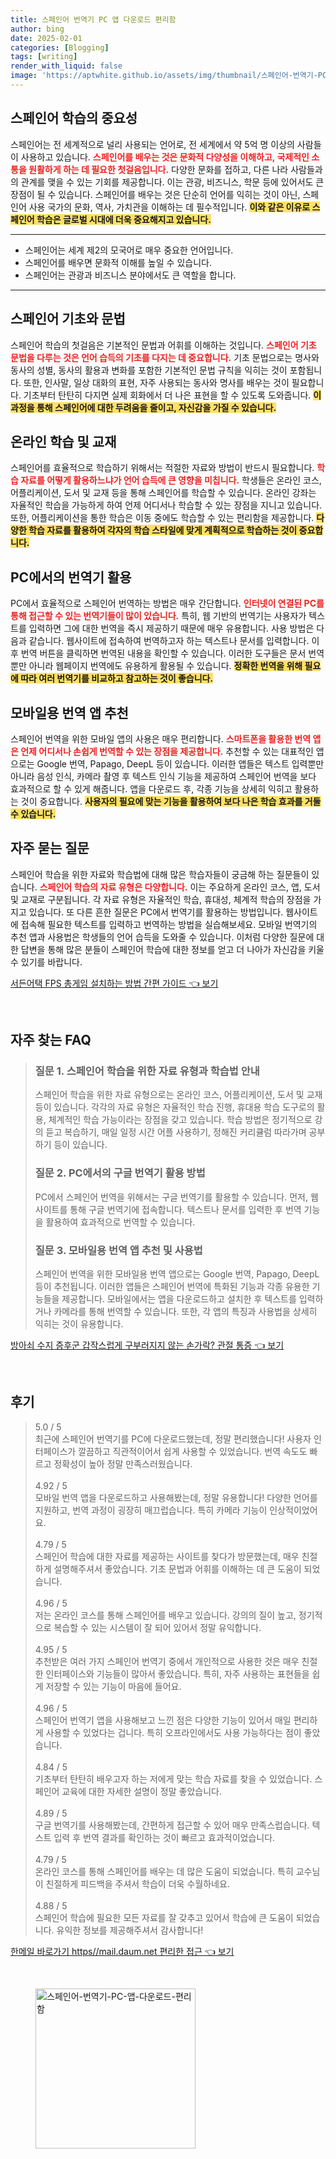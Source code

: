 ```yaml
---
title: 스페인어 번역기 PC 앱 다운로드 편리함
author: bing
date: 2025-02-01
categories: [Blogging]
tags: [writing]
render_with_liquid: false
image: 'https://aptwhite.github.io/assets/img/thumbnail/스페인어-번역기-PC-앱-다운로드-편리함.webp'
---
```



<h2 id='스페인어_학습의_중요성'>스페인어 학습의 중요성</h2>

<p>스페인어는 전 세계적으로 널리 사용되는 언어로, 전 세계에서 약 5억 명 이상의 사람들이 사용하고 있습니다. <b><span style="color: #ee2323;">스페인어를 배우는 것은 문화적 다양성을 이해하고, 국제적인 소통을 원활하게 하는 데 필요한 첫걸음입니다.</span></b> 다양한 문화를 접하고, 다른 나라 사람들과의 관계를 맺을 수 있는 기회를 제공합니다. 이는 관광, 비즈니스, 학문 등에 있어서도 큰 장점이 될 수 있습니다. 스페인어를 배우는 것은 단순히 언어를 익히는 것이 아닌, 스페인어 사용 국가의 문화, 역사, 가치관을 이해하는 데 필수적입니다. <b><span style="background-color: #ffe066;">이와 같은 이유로 스페인어 학습은 글로벌 시대에 더욱 중요해지고 있습니다.</span></b></p>

<hr />

<ul>
    <li>스페인어는 세계 제2의 모국어로 매우 중요한 언어입니다.</li>
    <li>스페인어를 배우면 문화적 이해를 높일 수 있습니다.</li>
    <li>스페인어는 관광과 비즈니스 분야에서도 큰 역할을 합니다.</li>
</ul>

<hr />

<h2 id='스페인어_기초와_문법'>스페인어 기초와 문법</h2>

<p>스페인어 학습의 첫걸음은 기본적인 문법과 어휘를 이해하는 것입니다. <b><span style="color: #ee2323;">스페인어 기초 문법을 다루는 것은 언어 습득의 기초를 다지는 데 중요합니다.</span></b> 기초 문법으로는 명사와 동사의 성별, 동사의 활용과 변화를 포함한 기본적인 문법 규칙을 익히는 것이 포함됩니다. 또한, 인사말, 일상 대화의 표현, 자주 사용되는 동사와 명사를 배우는 것이 필요합니다. 기초부터 탄탄히 다지면 실제 회화에서 더 나은 표현을 할 수 있도록 도와줍니다. <b><span style="background-color: #ffe066;">이 과정을 통해 스페인어에 대한 두려움을 줄이고, 자신감을 가질 수 있습니다.</span></b></p>

<h2 id='온라인_학습_및_교재'>온라인 학습 및 교재</h2>

<p>스페인어를 효율적으로 학습하기 위해서는 적절한 자료와 방법이 반드시 필요합니다. <b><span style="color: #ee2323;">학습 자료를 어떻게 활용하느냐가 언어 습득에 큰 영향을 미칩니다.</span></b> 학생들은 온라인 코스, 어플리케이션, 도서 및 교재 등을 통해 스페인어를 학습할 수 있습니다. 온라인 강좌는 자율적인 학습을 가능하게 하여 언제 어디서나 학습할 수 있는 장점을 지니고 있습니다. 또한, 어플리케이션을 통한 학습은 이동 중에도 학습할 수 있는 편리함을 제공합니다. <b><span style="background-color: #ffe066;">다양한 학습 자료를 활용하여 각자의 학습 스타일에 맞게 계획적으로 학습하는 것이 중요합니다.</span></b></p>

<h2 id='PC에서의_번역기_활용'>PC에서의 번역기 활용</h2>

<p>PC에서 효율적으로 스페인어 번역하는 방법은 매우 간단합니다. <b><span style="color: #ee2323;">인터넷이 연결된 PC를 통해 접근할 수 있는 번역기들이 많이 있습니다.</span></b> 특히, 웹 기반의 번역기는 사용자가 텍스트를 입력하면 그에 대한 번역을 즉시 제공하기 때문에 매우 유용합니다. 사용 방법은 다음과 같습니다. 웹사이트에 접속하여 번역하고자 하는 텍스트나 문서를 입력합니다. 이후 번역 버튼을 클릭하면 번역된 내용을 확인할 수 있습니다. 이러한 도구들은 문서 번역뿐만 아니라 웹페이지 번역에도 유용하게 활용될 수 있습니다. <b><span style="background-color: #ffe066;">정확한 번역을 위해 필요에 따라 여러 번역기를 비교하고 참고하는 것이 좋습니다.</span></b></p>

<h2 id='모바일용_번역_앱_추천'>모바일용 번역 앱 추천</h2>

<p>스페인어 번역을 위한 모바일 앱의 사용은 매우 편리합니다. <b><span style="color: #ee2323;">스마트폰을 활용한 번역 앱은 언제 어디서나 손쉽게 번역할 수 있는 장점을 제공합니다.</span></b> 추천할 수 있는 대표적인 앱으로는 Google 번역, Papago, DeepL 등이 있습니다. 이러한 앱들은 텍스트 입력뿐만 아니라 음성 인식, 카메라 촬영 후 텍스트 인식 기능을 제공하여 스페인어 번역을 보다 효과적으로 할 수 있게 해줍니다. 앱을 다운로드 후, 각종 기능을 상세히 익히고 활용하는 것이 중요합니다. <b><span style="background-color: #ffe066;">사용자의 필요에 맞는 기능을 활용하여 보다 나은 학습 효과를 거둘 수 있습니다.</span></b></p>

<h2 id='FAQ'>자주 묻는 질문</h2>

<p>스페인어 학습을 위한 자료와 학습법에 대해 많은 학습자들이 궁금해 하는 질문들이 있습니다. <b><span style="color: #ee2323;">스페인어 학습의 자료 유형은 다양합니다.</span></b> 이는 주요하게 온라인 코스, 앱, 도서 및 교재로 구분됩니다. 각 자료 유형은 자율적인 학습, 휴대성, 체계적 학습의 장점을 가지고 있습니다. 또 다른 흔한 질문은 PC에서 번역기를 활용하는 방법입니다. 웹사이트에 접속해 필요한 텍스트를 입력하고 번역하는 방법을 실습해보세요. 모바일 번역기의 추천 앱과 사용법은 학생들의 언어 습득을 도와줄 수 있습니다. 이처럼 다양한 질문에 대한 답변을 통해 많은 분들이 스페인어 학습에 대한 정보를 얻고 더 나아가 자신감을 키울 수 있기를 바랍니다.</p>


<p><a class="click-button" title="서든어택 FPS 총게임 설치하는 방법 간편 가이드" href="https://aptwhite.github.io/posts/%EC%84%9C%EB%93%A0%EC%96%B4%ED%83%9D-FPS-%EC%B4%9D%EA%B2%8C%EC%9E%84-%EC%84%A4%EC%B9%98%ED%95%98%EB%8A%94-%EB%B0%A9%EB%B2%95-%EA%B0%84%ED%8E%B8-%EA%B0%80%EC%9D%B4%EB%93%9C/" rel="dofollow">서든어택 FPS 총게임 설치하는 방법 간편 가이드 👈 보기</a></p><br>
<h2 id='자주_찾는_FAQ'>자주 찾는 FAQ</h2>
<div itemscope="" itemtype="https://schema.org/FAQPage"> 
<blockquote> 
<div itemscope="" itemprop="mainEntity" itemtype="https://schema.org/Question"> 
<h3 itemprop="name">질문 1. 스페인어 학습을 위한 자료 유형과 학습법 안내</h3> 
<div itemscope="" itemprop="acceptedAnswer" itemtype="https://schema.org/Answer"> 
<span itemprop="text"> 
<p>스페인어 학습을 위한 자료 유형으로는 온라인 코스, 어플리케이션, 도서 및 교재 등이 있습니다. 각각의 자료 유형은 자율적인 학습 진행, 휴대용 학습 도구로의 활용, 체계적인 학습 가능이라는 장점을 갖고 있습니다. 학습 방법은 정기적으로 강의 듣고 복습하기, 매일 일정 시간 어플 사용하기, 정해진 커리큘럼 따라가며 공부하기 등이 있습니다.</p> 
</span> 
</div> 
</div> 

<div itemscope="" itemprop="mainEntity" itemtype="https://schema.org/Question"> 
<h3 itemprop="name">질문 2. PC에서의 구글 번역기 활용 방법</h3> 
<div itemscope="" itemprop="acceptedAnswer" itemtype="https://schema.org/Answer"> 
<span itemprop="text"> 
<p>PC에서 스페인어 번역을 위해서는 구글 번역기를 활용할 수 있습니다. 먼저, 웹사이트를 통해 구글 번역기에 접속합니다. 텍스트나 문서를 입력한 후 번역 기능을 활용하여 효과적으로 번역할 수 있습니다.</p> 
</span> 
</div> 
</div> 

<div itemscope="" itemprop="mainEntity" itemtype="https://schema.org/Question"> 
<h3 itemprop="name">질문 3. 모바일용 번역 앱 추천 및 사용법</h3> 
<div itemscope="" itemprop="acceptedAnswer" itemtype="https://schema.org/Answer"> 
<span itemprop="text"> 
<p>스페인어 번역을 위한 모바일용 번역 앱으로는 Google 번역, Papago, DeepL 등이 추천됩니다. 이러한 앱들은 스페인어 번역에 특화된 기능과 각종 유용한 기능들을 제공합니다. 모바일에서는 앱을 다운로드하고 설치한 후 텍스트를 입력하거나 카메라를 통해 번역할 수 있습니다. 또한, 각 앱의 특징과 사용법을 상세히 익히는 것이 유용합니다.</p> 
</span> 
</div> 
</div> 
</blockquote> 
</div>
<p><a class="click-button" title="방아쇠 수지 증후군 갑작스럽게 구부러지지 않는 손가락? 관절 통증" href="https://aptwhite.github.io/posts/%EB%B0%A9%EC%95%84%EC%87%A0-%EC%88%98%EC%A7%80-%EC%A6%9D%ED%9B%84%EA%B5%B0-%EA%B0%91%EC%9E%91%EC%8A%A4%EB%9F%BD%EA%B2%8C-%EA%B5%AC%EB%B6%80%EB%9F%AC%EC%A7%80%EC%A7%80-%EC%95%8A%EB%8A%94-%EC%86%90%EA%B0%80%EB%9D%BD-%EA%B4%80%EC%A0%88-%ED%86%B5%EC%A6%9D/" rel="dofollow">방아쇠 수지 증후군 갑작스럽게 구부러지지 않는 손가락? 관절 통증 👈 보기</a></p><br>
<h2 id='후기'>후기</h2>
<div itemscope itemtype="https://schema.org/Product">
  <blockquote>
  <div itemprop="review" itemscope itemtype="https://schema.org/Review">
      <div itemprop="reviewRating" itemscope itemtype="https://schema.org/Rating"> <span itemprop="ratingValue">5.0</span> / <span itemprop="bestRating">5</span> </div>
      <span itemprop="reviewBody">최근에 스페인어 번역기를 PC에 다운로드했는데, 정말 편리했습니다! 사용자 인터페이스가 깔끔하고 직관적이어서 쉽게 사용할 수 있었습니다. 번역 속도도 빠르고 정확성이 높아 정말 만족스러웠습니다.</span>
  </div>
  <br>
  <div itemprop="review" itemscope itemtype="https://schema.org/Review">
      <div itemprop="reviewRating" itemscope itemtype="https://schema.org/Rating"> <span itemprop="ratingValue">4.92</span> / <span itemprop="bestRating">5</span> </div>
      <span itemprop="reviewBody">모바일 번역 앱을 다운로드하고 사용해봤는데, 정말 유용합니다! 다양한 언어를 지원하고, 번역 과정이 굉장히 매끄럽습니다. 특히 카메라 기능이 인상적이었어요.</span>
  </div>
  <br>
  <div itemprop="review" itemscope itemtype="https://schema.org/Review">
      <div itemprop="reviewRating" itemscope itemtype="https://schema.org/Rating"> <span itemprop="ratingValue">4.79</span> / <span itemprop="bestRating">5</span> </div>
      <span itemprop="reviewBody">스페인어 학습에 대한 자료를 제공하는 사이트를 찾다가 방문했는데, 매우 친절하게 설명해주셔서 좋았습니다. 기초 문법과 어휘를 이해하는 데 큰 도움이 되었습니다.</span>
  </div>
  <br>
  <div itemprop="review" itemscope itemtype="https://schema.org/Review">
      <div itemprop="reviewRating" itemscope itemtype="https://schema.org/Rating"> <span itemprop="ratingValue">4.96</span> / <span itemprop="bestRating">5</span> </div>
      <span itemprop="reviewBody">저는 온라인 코스를 통해 스페인어를 배우고 있습니다. 강의의 질이 높고, 정기적으로 복습할 수 있는 시스템이 잘 되어 있어서 정말 유익합니다. </span>
  </div>
  <br>
  <div itemprop="review" itemscope itemtype="https://schema.org/Review">
      <div itemprop="reviewRating" itemscope itemtype="https://schema.org/Rating"> <span itemprop="ratingValue">4.95</span> / <span itemprop="bestRating">5</span> </div>
      <span itemprop="reviewBody">추천받은 여러 가지 스페인어 번역기 중에서 개인적으로 사용한 것은 매우 친절한 인터페이스와 기능들이 많아서 좋았습니다. 특히, 자주 사용하는 표현들을 쉽게 저장할 수 있는 기능이 마음에 들어요.</span>
  </div>
  <br>
  <div itemprop="review" itemscope itemtype="https://schema.org/Review">
      <div itemprop="reviewRating" itemscope itemtype="https://schema.org/Rating"> <span itemprop="ratingValue">4.96</span> / <span itemprop="bestRating">5</span> </div>
      <span itemprop="reviewBody">스페인어 번역기 앱을 사용해보고 느낀 점은 다양한 기능이 있어서 매일 편리하게 사용할 수 있었다는 겁니다. 특히 오프라인에서도 사용 가능하다는 점이 좋았습니다.</span>
  </div>
  <br>
  <div itemprop="review" itemscope itemtype="https://schema.org/Review">
      <div itemprop="reviewRating" itemscope itemtype="https://schema.org/Rating"> <span itemprop="ratingValue">4.84</span> / <span itemprop="bestRating">5</span> </div>
      <span itemprop="reviewBody">기초부터 탄탄히 배우고자 하는 저에게 맞는 학습 자료를 찾을 수 있었습니다. 스페인어 교육에 대한 자세한 설명이 정말 좋았습니다. </span>
  </div>
  <br>
  <div itemprop="review" itemscope itemtype="https://schema.org/Review">
      <div itemprop="reviewRating" itemscope itemtype="https://schema.org/Rating"> <span itemprop="ratingValue">4.89</span> / <span itemprop="bestRating">5</span> </div>
      <span itemprop="reviewBody">구글 번역기를 사용해봤는데, 간편하게 접근할 수 있어 매우 만족스럽습니다. 텍스트 입력 후 번역 결과를 확인하는 것이 빠르고 효과적이었습니다.</span>
  </div>
  <br>
  <div itemprop="review" itemscope itemtype="https://schema.org/Review">
      <div itemprop="reviewRating" itemscope itemtype="https://schema.org/Rating"> <span itemprop="ratingValue">4.79</span> / <span itemprop="bestRating">5</span> </div>
      <span itemprop="reviewBody">온라인 코스를 통해 스페인어를 배우는 데 많은 도움이 되었습니다. 특히 교수님이 친절하게 피드백을 주셔서 학습이 더욱 수월하네요.</span>
  </div>
  <br>
  <div itemprop="review" itemscope itemtype="https://schema.org/Review">
      <div itemprop="reviewRating" itemscope itemtype="https://schema.org/Rating"> <span itemprop="ratingValue">4.88</span> / <span itemprop="bestRating">5</span> </div>
      <span itemprop="reviewBody">스페인어 학습에 필요한 모든 자료를 잘 갖추고 있어서 학습에 큰 도움이 되었습니다. 유익한 정보를 제공해주셔서 감사합니다!</span>
  </div>
  </blockquote>
</div>
<p><a class="click-button" title="한메일 바로가기 https//mail.daum.net 편리한 접근" href="https://aptwhite.github.io/posts/%ED%95%9C%EB%A9%94%EC%9D%BC-%EB%B0%94%EB%A1%9C%EA%B0%80%EA%B8%B0-httpsmail.daum.net-%ED%8E%B8%EB%A6%AC%ED%95%9C-%EC%A0%91%EA%B7%BC/" rel="dofollow">한메일 바로가기 https//mail.daum.net 편리한 접근 👈 보기</a></p><br>
<figure class="image"><img src="https://aptwhite.github.io/assets/img/thumbnail/스페인어-번역기-PC-앱-다운로드-편리함.webp" alt="스페인어-번역기-PC-앱-다운로드-편리함" width="256" height="256"></figure>